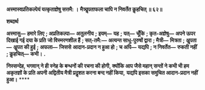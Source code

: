 **अस्मास्वप्रतिकल्पेयं यत्कृताज्ञेषु सत्तमै: ।** **मैत्र्यॢपताफला चापि न निवर्तेत कॢहचित् ॥ ६२॥** 

**शब्दार्थ** 

**अस्मासु—** **हमारे लिए** **; अप्रतिकल्पा—** **अतुलनीय** **; इयम्—** **यह** **; यत्—** **चूँकि** **; कृत-अज्ञेषु—** **अपने ऊपर दिखाई गई दया के प्रति** **जो विस्मरणशील हैं** **; सत्-तमै:—** **अत्यन्त साधु-पुरुषों द्वारा** **; मैत्री—** **मित्रता** **; अॢपता—** **अॢपत की हुई** **; अफला—** **जिससे** **आदान-प्रदान न हुआ हो** **; च अपि—** **यद्यपि** **; न निवर्तेत—** **रुकती नहीं** **; कॢहचित्—** **कभी।** **.** 

**निस्सन्देह, भगवान् ने ही स्नेह के बन्धनों की रचना की होगी, क्योंकि आप जैसे महान्** **सन्तों ने कभी भी हम अकृतज्ञों के प्रति अपनी अद्वितीय मैत्री प्रदॢशत करना बन्द नहीं किया,** **यद्यपि इसका समुचित आदान-प्रदान नहीं हुआ।** **** 